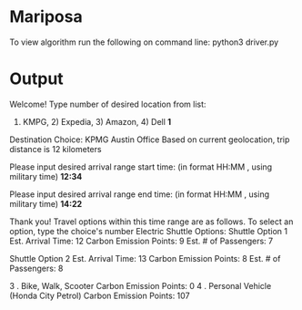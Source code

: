 # Mariposa

To view algorithm run the following on command line:
python3 driver.py

# Output
Welcome!
Type number of desired location from list:
 1) KMPG, 2) Expedia, 3) Amazon, 4) Dell
**1**

Destination Choice: KPMG Austin Office
Based on current geolocation, trip distance is  12  kilometers 

Please input desired arrival range start time: (in format HH:MM , using military time) 
**12:34**

Please input desired arrival range end time: (in format HH:MM , using military time) 
**14:22**

Thank you! Travel options within this time range are as follows. To select an option, type the choice's number
  Electric Shuttle Options:
  Shuttle Option 1 
    Est. Arrival Time:  12 
    Carbon Emission Points:  9 
    Est. # of Passengers:  7 

  Shuttle Option 2 
    Est. Arrival Time:  13 
    Carbon Emission Points:  8 
    Est. # of Passengers:  8 

   3 . Bike, Walk, Scooter
    Carbon Emission Points: 0
   4 . Personal Vehicle (Honda City Petrol)
    Carbon Emission Points:  107
